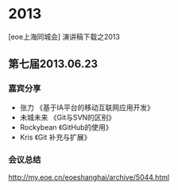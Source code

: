 2013
====

[eoe上海同城会] 演讲稿下载之2013

## 第七届2013.06.23

### 嘉宾分享

- 张力 《基于IA平台的移动互联网应用开发》  
- 未城未来 《Git与SVN的区别》
- Rockybean 《GitHub的使用》
- Kris 《Git 补充与扩展》

### 会议总结

<http://my.eoe.cn/eoeshanghai/archive/5044.html>